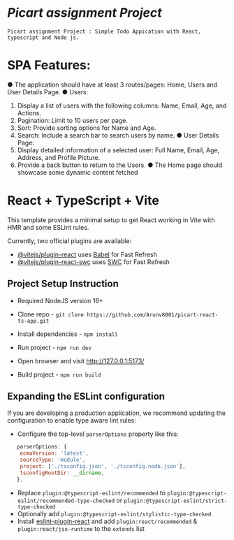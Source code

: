 # _Picart assignment Project_

    Picart assignment Project : Simple Todo Appication with React, typescript and Node js.

# SPA Features:

● The application should have at least 3 routes/pages: Home, Users and User Details Page.
● Users:

1.  Display a list of users with the following columns: Name, Email, Age, and Actions.
2.  Pagination: Limit to 10 users per page.
3.  Sort: Provide sorting options for Name and Age.
4.  Search: Include a search bar to search users by name.
    ● User Details Page:
5.  Display detailed information of a selected user: Full Name, Email, Age, Address, and Profile Picture.
6.  Provide a back button to return to the Users.
    ● The Home page should showcase some dynamic content fetched

# React + TypeScript + Vite

This template provides a minimal setup to get React working in Vite with HMR and some ESLint rules.

Currently, two official plugins are available:

- [@vitejs/plugin-react](https://github.com/vitejs/vite-plugin-react/blob/main/packages/plugin-react/README.md) uses [Babel](https://babeljs.io/) for Fast Refresh
- [@vitejs/plugin-react-swc](https://github.com/vitejs/vite-plugin-react-swc) uses [SWC](https://swc.rs/) for Fast Refresh

## Project Setup Instruction

- Required NodeJS version 16+
- Clone repo - `git clone https://github.com/Arunv8001/picart-react-ts-app.git`
- Install dependencies - `npm install`
- Run project - `npm run dev`
- Open browser and visit http://127.0.0.1:5173/

- Build project - `npm run build`

## Expanding the ESLint configuration

If you are developing a production application, we recommend updating the configuration to enable type aware lint rules:

- Configure the top-level `parserOptions` property like this:

```js
   parserOptions: {
    ecmaVersion: 'latest',
    sourceType: 'module',
    project: ['./tsconfig.json', './tsconfig.node.json'],
    tsconfigRootDir: __dirname,
   },
```

- Replace `plugin:@typescript-eslint/recommended` to `plugin:@typescript-eslint/recommended-type-checked` or `plugin:@typescript-eslint/strict-type-checked`
- Optionally add `plugin:@typescript-eslint/stylistic-type-checked`
- Install [eslint-plugin-react](https://github.com/jsx-eslint/eslint-plugin-react) and add `plugin:react/recommended` & `plugin:react/jsx-runtime` to the `extends` list
